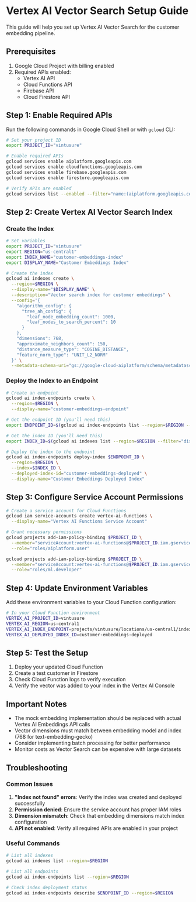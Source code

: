 # Vertex AI Vector Search Setup Guide

This guide will help you set up Vertex AI Vector Search for the customer embedding pipeline.

## Prerequisites

1. Google Cloud Project with billing enabled
2. Required APIs enabled:
   - Vertex AI API
   - Cloud Functions API  
   - Firebase API
   - Cloud Firestore API

## Step 1: Enable Required APIs

Run the following commands in Google Cloud Shell or with `gcloud` CLI:

```bash
# Set your project ID
export PROJECT_ID="vintusure"

# Enable required APIs
gcloud services enable aiplatform.googleapis.com
gcloud services enable cloudfunctions.googleapis.com
gcloud services enable firebase.googleapis.com
gcloud services enable firestore.googleapis.com

# Verify APIs are enabled
gcloud services list --enabled --filter="name:(aiplatform.googleapis.com OR cloudfunctions.googleapis.com OR firebase.googleapis.com OR firestore.googleapis.com)"
```

## Step 2: Create Vertex AI Vector Search Index

### Create the Index

```bash
# Set variables
export PROJECT_ID="vintusure"
export REGION="us-central1"
export INDEX_NAME="customer-embeddings-index"
export DISPLAY_NAME="Customer Embeddings Index"

# Create the index
gcloud ai indexes create \
  --region=$REGION \
  --display-name="$DISPLAY_NAME" \
  --description="Vector search index for customer embeddings" \
  --config='{
    "algorithm_config": {
      "tree_ah_config": {
        "leaf_node_embedding_count": 1000,
        "leaf_nodes_to_search_percent": 10
      }
    },
    "dimensions": 768,
    "approximate_neighbors_count": 150,
    "distance_measure_type": "COSINE_DISTANCE",
    "feature_norm_type": "UNIT_L2_NORM"
  }' \
  --metadata-schema-uri="gs://google-cloud-aiplatform/schema/metadataschema/text_embeddings.yaml"
```

### Deploy the Index to an Endpoint

```bash
# Create an endpoint
gcloud ai index-endpoints create \
  --region=$REGION \
  --display-name="customer-embeddings-endpoint"

# Get the endpoint ID (you'll need this)
export ENDPOINT_ID=$(gcloud ai index-endpoints list --region=$REGION --filter="displayName:customer-embeddings-endpoint" --format="value(name)" | cut -d'/' -f6)

# Get the index ID (you'll need this)
export INDEX_ID=$(gcloud ai indexes list --region=$REGION --filter="displayName:Customer Embeddings Index" --format="value(name)" | cut -d'/' -f6)

# Deploy the index to the endpoint
gcloud ai index-endpoints deploy-index $ENDPOINT_ID \
  --region=$REGION \
  --index=$INDEX_ID \
  --deployed-index-id="customer-embeddings-deployed" \
  --display-name="Customer Embeddings Deployed Index"
```

## Step 3: Configure Service Account Permissions

```bash
# Create a service account for Cloud Functions
gcloud iam service-accounts create vertex-ai-functions \
  --display-name="Vertex AI Functions Service Account"

# Grant necessary permissions
gcloud projects add-iam-policy-binding $PROJECT_ID \
  --member="serviceAccount:vertex-ai-functions@$PROJECT_ID.iam.gserviceaccount.com" \
  --role="roles/aiplatform.user"

gcloud projects add-iam-policy-binding $PROJECT_ID \
  --member="serviceAccount:vertex-ai-functions@$PROJECT_ID.iam.gserviceaccount.com" \
  --role="roles/ml.developer"
```

## Step 4: Update Environment Variables

Add these environment variables to your Cloud Function configuration:

```bash
# In your Cloud Function environment
VERTEX_AI_PROJECT_ID=vintusure
VERTEX_AI_REGION=us-central1
VERTEX_AI_INDEX_ENDPOINT=projects/vintusure/locations/us-central1/indexEndpoints/[ENDPOINT_ID]
VERTEX_AI_DEPLOYED_INDEX_ID=customer-embeddings-deployed
```

## Step 5: Test the Setup

1. Deploy your updated Cloud Function
2. Create a test customer in Firestore
3. Check Cloud Function logs to verify execution
4. Verify the vector was added to your index in the Vertex AI Console

## Important Notes

- The mock embedding implementation should be replaced with actual Vertex AI Embeddings API calls
- Vector dimensions must match between embedding model and index (768 for text-embedding-gecko)
- Consider implementing batch processing for better performance
- Monitor costs as Vector Search can be expensive with large datasets

## Troubleshooting

### Common Issues

1. **"Index not found" errors**: Verify the index was created and deployed successfully
2. **Permission denied**: Ensure the service account has proper IAM roles
3. **Dimension mismatch**: Check that embedding dimensions match index configuration
4. **API not enabled**: Verify all required APIs are enabled in your project

### Useful Commands

```bash
# List all indexes
gcloud ai indexes list --region=$REGION

# List all endpoints  
gcloud ai index-endpoints list --region=$REGION

# Check index deployment status
gcloud ai index-endpoints describe $ENDPOINT_ID --region=$REGION
```

